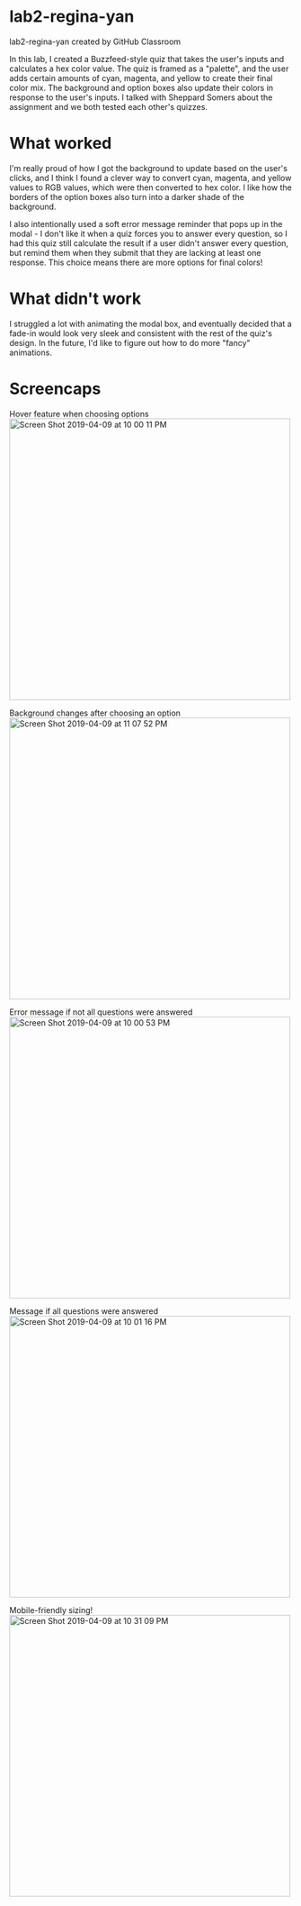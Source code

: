 # lab2-regina-yan
lab2-regina-yan created by GitHub Classroom

In this lab, I created a Buzzfeed-style quiz that takes the user's inputs and calculates a hex color value. The quiz is framed as a "palette", and the user adds certain amounts of cyan, magenta, and yellow to create their final color mix. The background and option boxes also update their colors in response to the user's inputs. I talked with Sheppard Somers about the assignment and we both tested each other's quizzes. 

# What worked
I'm really proud of how I got the background to update based on the user's clicks, and I think I found a clever way to convert cyan, magenta, and yellow values to RGB values, which were then converted to hex color. I like how the borders of the option boxes also turn into a darker shade of the background. 

I also intentionally used a soft error message reminder that pops up in the modal - I don't like it when a quiz forces you to answer every question, so I had this quiz still calculate the result if a user didn't answer every question, but remind them when they submit that they are lacking at least one response. This choice means there are more options for final colors!

# What didn't work
I struggled a lot with animating the modal box, and eventually decided that a fade-in would look very sleek and consistent with the rest of the quiz's design. In the future, I'd like to figure out how to do more "fancy" animations.

# Screencaps

Hover feature when choosing options </br>
<img width="500" alt="Screen Shot 2019-04-09 at 10 00 11 PM" src="https://user-images.githubusercontent.com/38498065/55847662-2e8f5980-5b18-11e9-81d0-20b5b6cc2981.png">

Background changes after choosing an option </br>
<img width="500" alt="Screen Shot 2019-04-09 at 11 07 52 PM" src="https://user-images.githubusercontent.com/38498065/55880217-3e398d00-5b6e-11e9-8d48-de4ca4682329.png">

Error message if not all questions were answered </br>
<img width="500" alt="Screen Shot 2019-04-09 at 10 00 53 PM" src="https://user-images.githubusercontent.com/38498065/55847657-26371e80-5b18-11e9-8b4b-ce8f27512e08.png">

Message if all questions were answered </br>
<img width="500" alt="Screen Shot 2019-04-09 at 10 01 16 PM" src="https://user-images.githubusercontent.com/38498065/55847652-23d4c480-5b18-11e9-911e-798a822f0b4e.png">

Mobile-friendly sizing! </br>
<img width="500" alt="Screen Shot 2019-04-09 at 10 31 09 PM" src="https://user-images.githubusercontent.com/38498065/55847645-1b7c8980-5b18-11e9-9eb3-f1ef60a75ed0.png">




